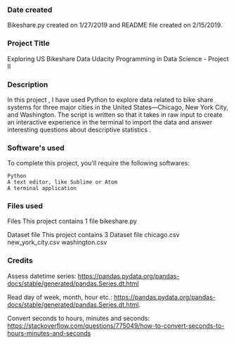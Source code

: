 ### Date created
Bikeshare.py created on 1/27/2019 and README file created on 2/15/2019.

### Project Title
Exploring US Bikeshare Data
Udacity Programming in Data Science - Project II

### Description
In this project , I have used Python to explore data related to bike share systems for three major cities in the United States—Chicago, New York City, and Washington. The script is written so that it takes in raw input to create an interactive experience in the terminal to import the data and answer interesting questions  about descriptive statistics .

### Software's used
To complete this project, you'll require the following softwares:

    Python
    A text editor, like Sublime or Atom
    A terminal application
    
### Files used
Files
This project contains 1 file
    bikeshare.py

Dataset file
This project contains 3 Dataset file
    chicago.csv
    new_york_city.csv
    washington.csv

### Credits
Assess datetime series:
https://pandas.pydata.org/pandas-docs/stable/generated/pandas.Series.dt.html

Read day of week, month, hour etc.:
https://pandas.pydata.org/pandas-docs/stable/generated/pandas.Series.dt.html.

Convert seconds to hours, minutes and seconds:
https://stackoverflow.com/questions/775049/how-to-convert-seconds-to-hours-minutes-and-seconds
